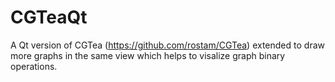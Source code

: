 # CGTeaQt
A Qt version of CGTea (https://github.com/rostam/CGTea) extended to draw more graphs in the same view which helps to visalize graph binary operations. 
